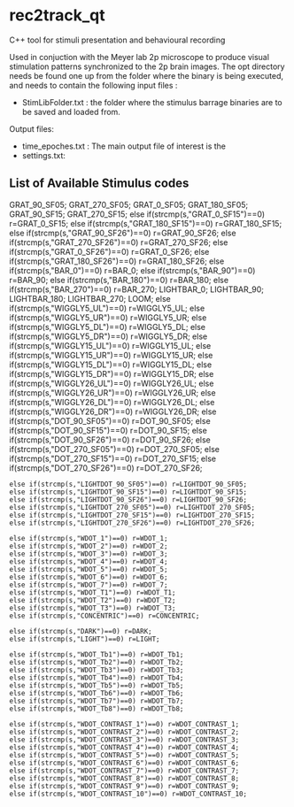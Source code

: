 # rec2track_qt
C++ tool for stimuli presentation and behavioural recording

Used in conjuction with the Meyer lab 2p microscope to produce visual stimulation patterns synchronized to the 2p brain images.
The opt directory needs be found one up from the folder where the binary is being executed, and needs to contain the following input files :

-   StimLibFolder.txt : the folder where the stimulus barrage binaries are to be saved and loaded from.

Output files:

  - time_epoches.txt : The main output file of interest is the
  - settings.txt:


## List of Available Stimulus codes

GRAT_90_SF05;
GRAT_270_SF05;
GRAT_0_SF05;
GRAT_180_SF05;
GRAT_90_SF15;
GRAT_270_SF15;
    else if(strcmp(s,"GRAT_0_SF15")==0) r=GRAT_0_SF15;
    else if(strcmp(s,"GRAT_180_SF15")==0) r=GRAT_180_SF15;
    else if(strcmp(s,"GRAT_90_SF26")==0) r=GRAT_90_SF26;
    else if(strcmp(s,"GRAT_270_SF26")==0) r=GRAT_270_SF26;
    else if(strcmp(s,"GRAT_0_SF26")==0) r=GRAT_0_SF26;
    else if(strcmp(s,"GRAT_180_SF26")==0) r=GRAT_180_SF26;
    else if(strcmp(s,"BAR_0")==0) r=BAR_0;
    else if(strcmp(s,"BAR_90")==0) r=BAR_90;
    else if(strcmp(s,"BAR_180")==0) r=BAR_180;
    else if(strcmp(s,"BAR_270")==0) r=BAR_270;
LIGHTBAR_0;
LIGHTBAR_90;
LIGHTBAR_180;
LIGHTBAR_270;
LOOM;
    else if(strcmp(s,"WIGGLY5_UL")==0) r=WIGGLY5_UL;
    else if(strcmp(s,"WIGGLY5_UR")==0) r=WIGGLY5_UR;
    else if(strcmp(s,"WIGGLY5_DL")==0) r=WIGGLY5_DL;
    else if(strcmp(s,"WIGGLY5_DR")==0) r=WIGGLY5_DR;
    else if(strcmp(s,"WIGGLY15_UL")==0) r=WIGGLY15_UL;
    else if(strcmp(s,"WIGGLY15_UR")==0) r=WIGGLY15_UR;
    else if(strcmp(s,"WIGGLY15_DL")==0) r=WIGGLY15_DL;
    else if(strcmp(s,"WIGGLY15_DR")==0) r=WIGGLY15_DR;
    else if(strcmp(s,"WIGGLY26_UL")==0) r=WIGGLY26_UL;
    else if(strcmp(s,"WIGGLY26_UR")==0) r=WIGGLY26_UR;
    else if(strcmp(s,"WIGGLY26_DL")==0) r=WIGGLY26_DL;
    else if(strcmp(s,"WIGGLY26_DR")==0) r=WIGGLY26_DR;
    else if(strcmp(s,"DOT_90_SF05")==0) r=DOT_90_SF05;
    else if(strcmp(s,"DOT_90_SF15")==0) r=DOT_90_SF15;
    else if(strcmp(s,"DOT_90_SF26")==0) r=DOT_90_SF26;
    else if(strcmp(s,"DOT_270_SF05")==0) r=DOT_270_SF05;
    else if(strcmp(s,"DOT_270_SF15")==0) r=DOT_270_SF15;
    else if(strcmp(s,"DOT_270_SF26")==0) r=DOT_270_SF26;

    else if(strcmp(s,"LIGHTDOT_90_SF05")==0) r=LIGHTDOT_90_SF05;
    else if(strcmp(s,"LIGHTDOT_90_SF15")==0) r=LIGHTDOT_90_SF15;
    else if(strcmp(s,"LIGHTDOT_90_SF26")==0) r=LIGHTDOT_90_SF26;
    else if(strcmp(s,"LIGHTDOT_270_SF05")==0) r=LIGHTDOT_270_SF05;
    else if(strcmp(s,"LIGHTDOT_270_SF15")==0) r=LIGHTDOT_270_SF15;
    else if(strcmp(s,"LIGHTDOT_270_SF26")==0) r=LIGHTDOT_270_SF26;

    else if(strcmp(s,"WDOT_1")==0) r=WDOT_1;
    else if(strcmp(s,"WDOT_2")==0) r=WDOT_2;
    else if(strcmp(s,"WDOT_3")==0) r=WDOT_3;
    else if(strcmp(s,"WDOT_4")==0) r=WDOT_4;
    else if(strcmp(s,"WDOT_5")==0) r=WDOT_5;
    else if(strcmp(s,"WDOT_6")==0) r=WDOT_6;
    else if(strcmp(s,"WDOT_7")==0) r=WDOT_7;
    else if(strcmp(s,"WDOT_T1")==0) r=WDOT_T1;
    else if(strcmp(s,"WDOT_T2")==0) r=WDOT_T2;
    else if(strcmp(s,"WDOT_T3")==0) r=WDOT_T3;
    else if(strcmp(s,"CONCENTRIC")==0) r=CONCENTRIC;

    else if(strcmp(s,"DARK")==0) r=DARK;
    else if(strcmp(s,"LIGHT")==0) r=LIGHT;

    else if(strcmp(s,"WDOT_Tb1")==0) r=WDOT_Tb1;
    else if(strcmp(s,"WDOT_Tb2")==0) r=WDOT_Tb2;
    else if(strcmp(s,"WDOT_Tb3")==0) r=WDOT_Tb3;
    else if(strcmp(s,"WDOT_Tb4")==0) r=WDOT_Tb4;
    else if(strcmp(s,"WDOT_Tb5")==0) r=WDOT_Tb5;
    else if(strcmp(s,"WDOT_Tb6")==0) r=WDOT_Tb6;
    else if(strcmp(s,"WDOT_Tb7")==0) r=WDOT_Tb7;
    else if(strcmp(s,"WDOT_Tb8")==0) r=WDOT_Tb8;

    else if(strcmp(s,"WDOT_CONTRAST_1")==0) r=WDOT_CONTRAST_1;
    else if(strcmp(s,"WDOT_CONTRAST_2")==0) r=WDOT_CONTRAST_2;
    else if(strcmp(s,"WDOT_CONTRAST_3")==0) r=WDOT_CONTRAST_3;
    else if(strcmp(s,"WDOT_CONTRAST_4")==0) r=WDOT_CONTRAST_4;
    else if(strcmp(s,"WDOT_CONTRAST_5")==0) r=WDOT_CONTRAST_5;
    else if(strcmp(s,"WDOT_CONTRAST_6")==0) r=WDOT_CONTRAST_6;
    else if(strcmp(s,"WDOT_CONTRAST_7")==0) r=WDOT_CONTRAST_7;
    else if(strcmp(s,"WDOT_CONTRAST_8")==0) r=WDOT_CONTRAST_8;
    else if(strcmp(s,"WDOT_CONTRAST_9")==0) r=WDOT_CONTRAST_9;
    else if(strcmp(s,"WDOT_CONTRAST_10")==0) r=WDOT_CONTRAST_10;
